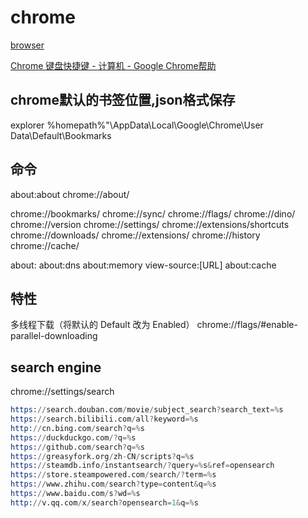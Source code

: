# chrome

[browser](browser.md)<!-- [[browser]] --> 

[Chrome 键盘快捷键 - 计算机 - Google Chrome帮助](https://support.google.com/chrome/answer/157179)

## chrome默认的书签位置,json格式保存

explorer %homepath%"\AppData\Local\Google\Chrome\User Data\Default\Bookmarks

## 命令

about:about
chrome://about/

chrome://bookmarks/
chrome://sync/
chrome://flags/
chrome://dino/
chrome://version
chrome://settings/
chrome://extensions/shortcuts
chrome://downloads/
chrome://extensions/
chrome://history
chrome://cache/

about:
about:dns
about:memory
view-source:[URL]
about:cache

## 特性

多线程下载（将默认的 Default 改为 Enabled）
chrome://flags/#enable-parallel-downloading

## search engine

chrome://settings/search

```s
https://search.douban.com/movie/subject_search?search_text=%s
https://search.bilibili.com/all?keyword=%s
http://cn.bing.com/search?q=%s
https://duckduckgo.com/?q=%s
https://github.com/search?q=%s
https://greasyfork.org/zh-CN/scripts?q=%s
https://steamdb.info/instantsearch/?query=%s&ref=opensearch
https://store.steampowered.com/search/?term=%s
https://www.zhihu.com/search?type=content&q=%s
https://www.baidu.com/s?wd=%s
http://v.qq.com/x/search?opensearch=1&q=%s
```
